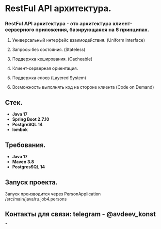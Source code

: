# RestFul API архитектура.



### RestFul API архитектура - это архитектура клиент-серверного приложения, базирующаяся на 6 принципах.

1. Универсальный интерфейс взаимодействия. (Uniform Interface)

2. Запросы без состояния. (Stateless)

3. Поддержка кеширования. (Cacheable)

4. Клиент-серверная ориентация.

5. Поддержка слоев (Layered System)

6. Возможность выполнять код на стороне клиента (Code on Demand)


## Стек.

- **Java 17**
- **Spring Boot 2.7.10**
- **PostgreSQL 14**
- **lombok**


## Требования.

- **Java 17**
- **Maven 3.8**
- **PostgresSQL 14**

## Запуск проекта.

Запуск производится через PersonApplication /src/main/java/ru.job4.persons


## Контакты для связи: telegram - @avdeev_konst .